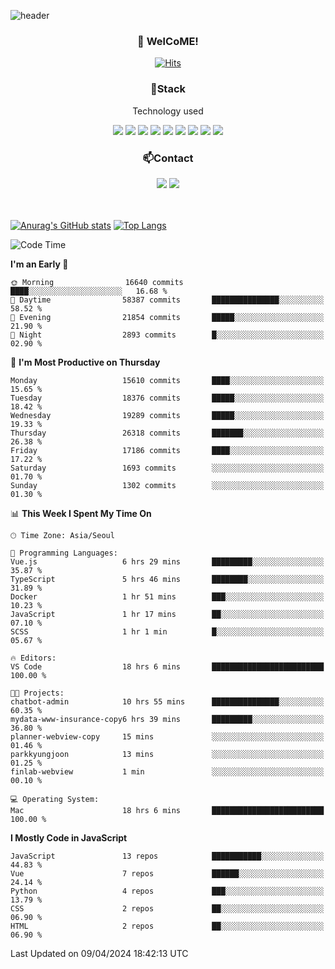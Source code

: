 ![header](https://capsule-render.vercel.app/api?type=waving&color=gradient&height=200&text=Kyungjoon&fontAlign=70&fontAlignY=40&animation=twinkling)

<h3 align="center">👋 WelCoME!</h3>

<div align=center>
  
[![Hits](https://hits.seeyoufarm.com/api/count/incr/badge.svg?url=https%3A%2F%2Fgithub.com%2Fuvula6921&count_bg=%2322BAC9&title_bg=%23827F7F&icon=iconify.svg&icon_color=%2325A27F&title=visits&edge_flat=false)](https://hits.seeyoufarm.com)
  
</div>
<h3 align="center">📌Stack</h3>
<p align="center">Technology used</p>
<div align="center"><img src="https://img.shields.io/badge/HTML5-E34F26?style=flat-square&logo=HTML5&logoColor=white"></img> <img src="https://img.shields.io/badge/CSS3-0A84FF?style=flat-square&logo=CSS3&logoColor=white"></img> <img src="https://img.shields.io/badge/JavaScript-FFCD11?style=flat-square&logo=JavaScript&logoColor=white"></img> <img src="https://img.shields.io/badge/React-00BCF6?style=flat-square&logo=React&logoColor=white"></img> <img src="https://img.shields.io/badge/jQuery-3655FF?style=flat-square&logo=jQuery&logoColor=white"></img> <img src="https://img.shields.io/badge/Ruby-E0115F?style=flat-square&logo=Ruby&logoColor=white"></img> <img src="https://img.shields.io/badge/Python-4B8BBE?style=flat-square&logo=Python&logoColor=white"></img> <img src="https://img.shields.io/badge/Vue-4FC08D?style=flat-square&logo=Vue.js&logoColor=white"></img> <img src="https://img.shields.io/badge/Nuxt-00DC82?style=flat-square&logo=Nuxt.js&logoColor=white"></img></div>

<h3 align="center">📫Contact</h3>
<div align="center"><a href="https://velog.io/@uvula6921/"><img src="https://img.shields.io/badge/Blog-20c997?style=flat-square&logo=V&logoColor=white"/></a> <a href="pkj6921@gmail.com"><img src="https://img.shields.io/badge/Gmail-EA4335?style=flat-square&logo=Gmail&logoColor=white"/></a></div>
<br>
<br>

[![Anurag's GitHub stats](https://github-readme-stats.vercel.app/api?username=uvula6921&hide=stars,issues&show_icons=true&count_private=true&theme=tokyonight)](https://github.com/anuraghazra/github-readme-stats)
[![Top Langs](https://github-readme-stats.vercel.app/api/top-langs/?username=uvula6921&hide=css,jupyter%20notebook,html&exclude_repo=uvula6921,uvula6921.github.io&layout=compact&langs_count=8)](https://github.com/anuraghazra/github-readme-stats)

<!--START_SECTION:waka-->
![Code Time](http://img.shields.io/badge/Code%20Time-2%2C202%20hrs%2023%20mins-blue)

**I'm an Early 🐤** 

```text
🌞 Morning                16640 commits       ████░░░░░░░░░░░░░░░░░░░░░   16.68 % 
🌆 Daytime                58387 commits       ███████████████░░░░░░░░░░   58.52 % 
🌃 Evening                21854 commits       █████░░░░░░░░░░░░░░░░░░░░   21.90 % 
🌙 Night                  2893 commits        █░░░░░░░░░░░░░░░░░░░░░░░░   02.90 % 
```
📅 **I'm Most Productive on Thursday** 

```text
Monday                   15610 commits       ████░░░░░░░░░░░░░░░░░░░░░   15.65 % 
Tuesday                  18376 commits       █████░░░░░░░░░░░░░░░░░░░░   18.42 % 
Wednesday                19289 commits       █████░░░░░░░░░░░░░░░░░░░░   19.33 % 
Thursday                 26318 commits       ███████░░░░░░░░░░░░░░░░░░   26.38 % 
Friday                   17186 commits       ████░░░░░░░░░░░░░░░░░░░░░   17.22 % 
Saturday                 1693 commits        ░░░░░░░░░░░░░░░░░░░░░░░░░   01.70 % 
Sunday                   1302 commits        ░░░░░░░░░░░░░░░░░░░░░░░░░   01.30 % 
```


📊 **This Week I Spent My Time On** 

```text
🕑︎ Time Zone: Asia/Seoul

💬 Programming Languages: 
Vue.js                   6 hrs 29 mins       █████████░░░░░░░░░░░░░░░░   35.87 % 
TypeScript               5 hrs 46 mins       ████████░░░░░░░░░░░░░░░░░   31.89 % 
Docker                   1 hr 51 mins        ███░░░░░░░░░░░░░░░░░░░░░░   10.23 % 
JavaScript               1 hr 17 mins        ██░░░░░░░░░░░░░░░░░░░░░░░   07.10 % 
SCSS                     1 hr 1 min          █░░░░░░░░░░░░░░░░░░░░░░░░   05.67 % 

🔥 Editors: 
VS Code                  18 hrs 6 mins       █████████████████████████   100.00 % 

🐱‍💻 Projects: 
chatbot-admin            10 hrs 55 mins      ███████████████░░░░░░░░░░   60.35 % 
mydata-www-insurance-copy6 hrs 39 mins       █████████░░░░░░░░░░░░░░░░   36.80 % 
planner-webview-copy     15 mins             ░░░░░░░░░░░░░░░░░░░░░░░░░   01.46 % 
parkkyungjoon            13 mins             ░░░░░░░░░░░░░░░░░░░░░░░░░   01.25 % 
finlab-webview           1 min               ░░░░░░░░░░░░░░░░░░░░░░░░░   00.10 % 

💻 Operating System: 
Mac                      18 hrs 6 mins       █████████████████████████   100.00 % 
```

**I Mostly Code in JavaScript** 

```text
JavaScript               13 repos            ███████████░░░░░░░░░░░░░░   44.83 % 
Vue                      7 repos             ██████░░░░░░░░░░░░░░░░░░░   24.14 % 
Python                   4 repos             ███░░░░░░░░░░░░░░░░░░░░░░   13.79 % 
CSS                      2 repos             ██░░░░░░░░░░░░░░░░░░░░░░░   06.90 % 
HTML                     2 repos             ██░░░░░░░░░░░░░░░░░░░░░░░   06.90 % 
```




 Last Updated on 09/04/2024 18:42:13 UTC
<!--END_SECTION:waka-->
